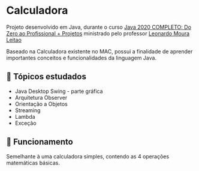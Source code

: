 <h1>Calculadora</h1>

Projeto desenvolvido em Java, durante o curso [Java 2020 COMPLETO: Do Zero ao Profissional + Projetos](https://www.udemy.com/course/fundamentos-de-programacao-com-java) ministrado pelo professor [Leonardo Moura Leitao](https://www.udemy.com/user/leonardomouraleitao/)

<p>Baseado na Calculadora existente no MAC, possui a finalidade de aprender importantes conceitos e funcionalidades da linguagem Java.</p>

<h2>🔖 Tópicos estudados</h2>

- Java Desktop Swing - parte gráfica
- Arquitetura Observer
- Orientação a Objetos
- Streaming
- Lambda
- Exceção


<h2>🚀 Funcionamento</h2>

Semelhante à uma calculadora simples, contendo as 4 operações matemáticas básicas.
